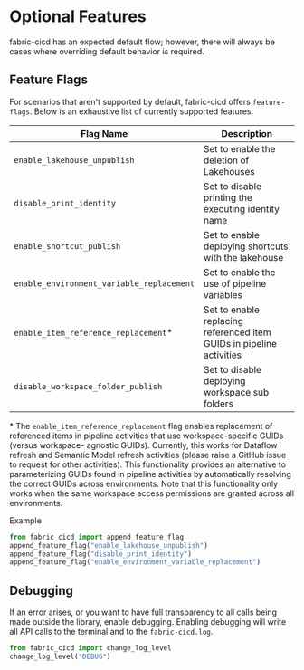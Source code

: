# Optional Features

fabric-cicd has an expected default flow; however, there will always be cases where overriding default behavior is required.

## Feature Flags

For scenarios that aren't supported by default, fabric-cicd offers `feature-flags`. Below is an exhaustive list of currently supported features.

| Flag Name                                 | Description                                                          |
| ----------------------------------------- | -------------------------------------------------------------------- |
| `enable_lakehouse_unpublish`              | Set to enable the deletion of Lakehouses                             |
| `disable_print_identity`                  | Set to disable printing the executing identity name                  |
| `enable_shortcut_publish`                 | Set to enable deploying shortcuts with the lakehouse                 |
| `enable_environment_variable_replacement` | Set to enable the use of pipeline variables                          |
| `enable_item_reference_replacement`\*     | Set to enable replacing referenced item GUIDs in pipeline activities |
| `disable_workspace_folder_publish`        | Set to disable deploying workspace sub folders                       |

\* The `enable_item_reference_replacement` flag enables replacement of referenced items in pipeline activities that use workspace-specific GUIDs (versus workspace- agnostic GUIDs). Currently, this works for Dataflow refresh and Semantic Model refresh activities (please raise a GitHub issue to request for other activities). This functionality provides an alternative to parameterizing GUIDs found in pipeline activities by automatically resolving the correct GUIDs across environments. Note that this functionality only works when the same workspace access permissions are granted across all environments.

<span class="md-h3-nonanchor">Example</span>

```python
from fabric_cicd import append_feature_flag
append_feature_flag("enable_lakehouse_unpublish")
append_feature_flag("disable_print_identity")
append_feature_flag("enable_environment_variable_replacement")
```

## Debugging

If an error arises, or you want to have full transparency to all calls being made outside the library, enable debugging. Enabling debugging will write all API calls to the terminal and to the `fabric-cicd.log`.

```python
from fabric_cicd import change_log_level
change_log_level("DEBUG")
```
